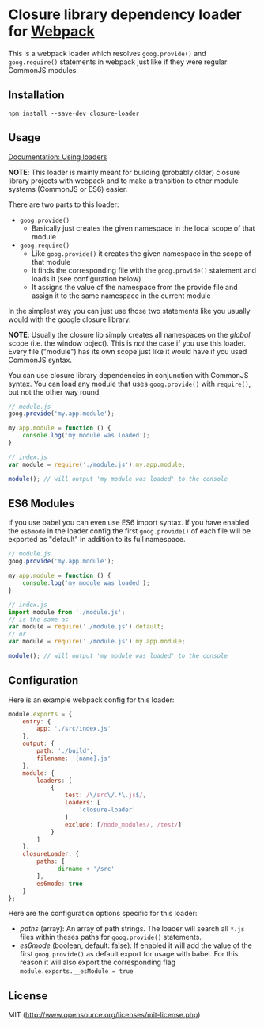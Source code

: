 # Closure library dependency loader for [Webpack](http://webpack.github.io/)

This is a webpack loader which resolves `goog.provide()` and `goog.require()` statements in webpack
just like if they were regular CommonJS modules.

## Installation
```npm install --save-dev closure-loader```

## Usage
[Documentation: Using loaders](http://webpack.github.io/docs/using-loaders.html)

**NOTE**: This loader is mainly meant for building (probably older) closure library projects with webpack
and to make a transition to other module systems (CommonJS or ES6) easier.

There are two parts to this loader:
- `goog.provide()`
    - Basically just creates the given namespace in the local scope of that module
- `goog.require()`
    - Like `goog.provide()` it creates the given namespace in the scope of that module 
    - It finds the corresponding file with the `goog.provide()` statement and loads it (see configuration below)
    - It assigns the value of the namespace from the provide file and assign it to the same
      namespace in the current module
      
In the simplest way you can just use those two statements like you usually would with the google closure library.

**NOTE**: Usually the closure lib simply creates all namespaces on the *global* scope (i.e. the window object).
This is *not* the case if you use this loader. Every file ("module") has its own scope just like it would have
if you used CommonJS syntax.

You can use closure library dependencies in conjunction with CommonJS syntax. You can load any module that uses 
`goog.provide()` with `require()`, but not the other way round.

```javascript
// module.js
goog.provide('my.app.module');

my.app.module = function () {
    console.log('my module was loaded');
}

// index.js
var module = require('./module.js').my.app.module;

module(); // will output 'my module was loaded' to the console
```

## ES6 Modules
If you use babel you can even use ES6 import syntax. If you have enabled the `es6mode` in the loader config
the first `goog.provide()` of each file will be exported as "default" in addition to its full namespace.

```javascript
// module.js
goog.provide('my.app.module');

my.app.module = function () {
    console.log('my module was loaded');
}

// index.js
import module from './module.js';
// is the same as
var module = require('./module.js').default;
// or
var module = require('./module.js').my.app.module;

module(); // will output 'my module was loaded' to the console
```

## Configuration
Here is an example webpack config for this loader:
```javascript
module.exports = {
    entry: {
        app: './src/index.js'
    },
    output: {
        path: './build',
        filename: '[name].js'
    },
    module: {
        loaders: [
            {
                test: /\/src\/.*\.js$/,
                loaders: [
                    'closure-loader'
                ],
                exclude: [/node_modules/, /test/]
            }
        ]
    },
    closureLoader: {
        paths: [
            __dirname + '/src'
        ],
        es6mode: true
    }
};
```

Here are the configuration options specific for this loader:
- *paths* (array): An array of path strings. The loader will search all `*.js` files within theses
  paths for `goog.provide()` statements.
- *es6mode* (boolean, default: false): If enabled it will add the value of the first `goog.provide()`
  as default export for usage with babel. For this reason it will also export the corresponding flag
  `module.exports.__esModule = true`
  
## License
  
MIT (http://www.opensource.org/licenses/mit-license.php)